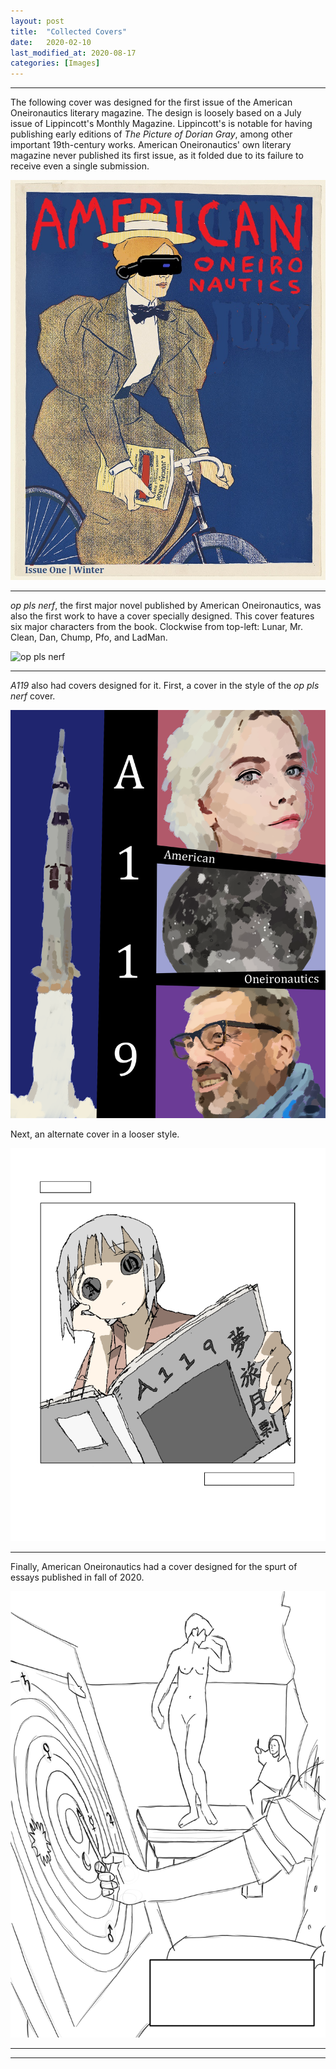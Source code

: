 ```yaml
---
layout: post
title:  "Collected Covers"
date:   2020-02-10
last_modified_at: 2020-08-17
categories: [Images]
---
```


---

The following cover was designed for the first issue of the American Oneironautics literary magazine. The design is loosely based on a July issue of Lippincott's Monthly Magazine. Lippincott's is notable for having publishing early editions of _The Picture of Dorian Gray_, among other important 19th-century works. American Oneironautics' own literary magazine never published its first issue, as it folded due to its failure to receive even a single submission.

![AO Magazine](/assets/images/AO.jpg)

---

_op pls nerf_, the first major novel published by American Oneironautics, was also the first work to have a cover specially designed. This cover features six major characters from the book. Clockwise from top-left: Lunar, Mr. Clean, Dan, Chump, Pfo, and LadMan.

![op pls nerf](/assets/images/op_pls_nerf.png)

---

_A119_ also had covers designed for it. First, a cover in the style of the _op pls nerf_ cover.

![A119](/assets/images/A119.png)

Next, an alternate cover in a looser style.

![A119-2](/assets/images/A119_2.png)

---

Finally, American Oneironautics had a cover designed for the spurt of essays published in fall of 2020.

![Robot](/assets/images/Robot.png)

---
---